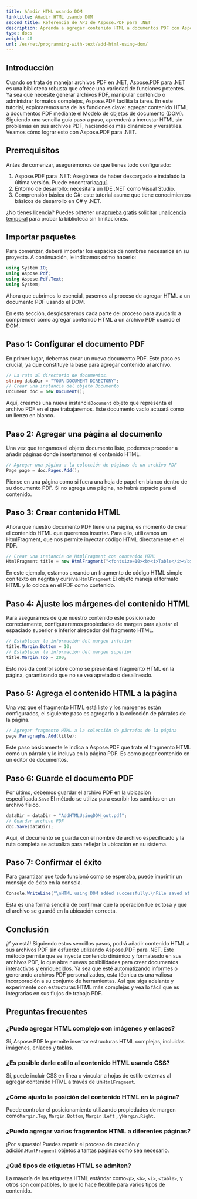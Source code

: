 ```yaml
---
title: Añadir HTML usando DOM
linktitle: Añadir HTML usando DOM
second_title: Referencia de API de Aspose.PDF para .NET
description: Aprenda a agregar contenido HTML a documentos PDF con Aspose.PDF para .NET en este tutorial paso a paso. Mejore sus archivos PDF con formato HTML dinámico fácilmente.
type: docs
weight: 40
url: /es/net/programming-with-text/add-html-using-dom/
---
```

## Introducción

Cuando se trata de manejar archivos PDF en .NET, Aspose.PDF para .NET es una biblioteca robusta que ofrece una variedad de funciones potentes. Ya sea que necesite generar archivos PDF, manipular contenido o administrar formatos complejos, Aspose.PDF facilita la tarea. En este tutorial, exploraremos una de las funciones clave: agregar contenido HTML a documentos PDF mediante el Modelo de objetos de documento (DOM). Siguiendo una sencilla guía paso a paso, aprenderá a incrustar HTML sin problemas en sus archivos PDF, haciéndolos más dinámicos y versátiles. Veamos cómo lograr esto con Aspose.PDF para .NET.

## Prerrequisitos

Antes de comenzar, asegurémonos de que tienes todo configurado:

1.  Aspose.PDF para .NET: Asegúrese de haber descargado e instalado la última versión. Puede encontrarla[aquí](https://releases.aspose.com/pdf/net/).
2. Entorno de desarrollo: necesitará un IDE .NET como Visual Studio.
3. Comprensión básica de C#: este tutorial asume que tiene conocimientos básicos de desarrollo en C# y .NET.

¿No tienes licencia? Puedes obtener una[prueba gratis](https://releases.aspose.com/) solicitar una[licencia temporal](https://purchase.aspose.com/temporary-license/) para probar la biblioteca sin limitaciones.

## Importar paquetes

Para comenzar, deberá importar los espacios de nombres necesarios en su proyecto. A continuación, le indicamos cómo hacerlo:

```csharp
using System.IO;
using Aspose.Pdf;
using Aspose.Pdf.Text;
using System;
```

Ahora que cubrimos lo esencial, pasemos al proceso de agregar HTML a un documento PDF usando el DOM.

En esta sección, desglosaremos cada parte del proceso para ayudarlo a comprender cómo agregar contenido HTML a un archivo PDF usando el DOM.

## Paso 1: Configurar el documento PDF

En primer lugar, debemos crear un nuevo documento PDF. Este paso es crucial, ya que constituye la base para agregar contenido al archivo.

```csharp
// La ruta al directorio de documentos.
string dataDir = "YOUR DOCUMENT DIRECTORY";
// Crear una instancia del objeto Documento
Document doc = new Document();
```

 Aquí, creamos una nueva instancia`Document` objeto que representa el archivo PDF en el que trabajaremos. Este documento vacío actuará como un lienzo en blanco.

## Paso 2: Agregar una página al documento

Una vez que tengamos el objeto documento listo, podemos proceder a añadir páginas donde insertaremos el contenido HTML.

```csharp
// Agregar una página a la colección de páginas de un archivo PDF
Page page = doc.Pages.Add();
```

Piense en una página como si fuera una hoja de papel en blanco dentro de su documento PDF. Si no agrega una página, no habrá espacio para el contenido.

## Paso 3: Crear contenido HTML

Ahora que nuestro documento PDF tiene una página, es momento de crear el contenido HTML que queremos insertar. Para ello, utilizamos un HtmlFragment, que nos permite inyectar código HTML directamente en el PDF.

```csharp
// Crear una instancia de HtmlFragment con contenido HTML
HtmlFragment title = new HtmlFragment("<fontsize=10><b><i>Table</i></b></fontsize>");
```

 En este ejemplo, estamos creando un fragmento de código HTML simple con texto en negrita y cursiva.`HtmlFragment` El objeto maneja el formato HTML y lo coloca en el PDF como contenido.

## Paso 4: Ajuste los márgenes del contenido HTML

Para asegurarnos de que nuestro contenido esté posicionado correctamente, configuraremos propiedades de margen para ajustar el espaciado superior e inferior alrededor del fragmento HTML.

```csharp
// Establecer la información del margen inferior
title.Margin.Bottom = 10;
// Establecer la información del margen superior
title.Margin.Top = 200;
```

Esto nos da control sobre cómo se presenta el fragmento HTML en la página, garantizando que no se vea apretado o desalineado.

## Paso 5: Agrega el contenido HTML a la página

Una vez que el fragmento HTML está listo y los márgenes están configurados, el siguiente paso es agregarlo a la colección de párrafos de la página.

```csharp
// Agregar fragmento HTML a la colección de párrafos de la página
page.Paragraphs.Add(title);
```

Este paso básicamente le indica a Aspose.PDF que trate el fragmento HTML como un párrafo y lo incluya en la página PDF. Es como pegar contenido en un editor de documentos.

## Paso 6: Guarde el documento PDF

 Por último, debemos guardar el archivo PDF en la ubicación especificada.`Save` El método se utiliza para escribir los cambios en un archivo físico.

```csharp
dataDir = dataDir + "AddHTMLUsingDOM_out.pdf";
// Guardar archivo PDF
doc.Save(dataDir);
```

Aquí, el documento se guarda con el nombre de archivo especificado y la ruta completa se actualiza para reflejar la ubicación en su sistema.

## Paso 7: Confirmar el éxito

Para garantizar que todo funcionó como se esperaba, puede imprimir un mensaje de éxito en la consola.

```csharp
Console.WriteLine("\nHTML using DOM added successfully.\nFile saved at " + dataDir);
```

Esta es una forma sencilla de confirmar que la operación fue exitosa y que el archivo se guardó en la ubicación correcta.

## Conclusión

¡Y ya está! Siguiendo estos sencillos pasos, podrá añadir contenido HTML a sus archivos PDF sin esfuerzo utilizando Aspose.PDF para .NET. Este método permite que se inyecte contenido dinámico y formateado en sus archivos PDF, lo que abre nuevas posibilidades para crear documentos interactivos y enriquecidos. Ya sea que esté automatizando informes o generando archivos PDF personalizados, esta técnica es una valiosa incorporación a su conjunto de herramientas. Así que siga adelante y experimente con estructuras HTML más complejas y vea lo fácil que es integrarlas en sus flujos de trabajo PDF.

## Preguntas frecuentes

### ¿Puedo agregar HTML complejo con imágenes y enlaces?
Sí, Aspose.PDF le permite insertar estructuras HTML complejas, incluidas imágenes, enlaces y tablas.

### ¿Es posible darle estilo al contenido HTML usando CSS?
 Sí, puede incluir CSS en línea o vincular a hojas de estilo externas al agregar contenido HTML a través de un`HtmlFragment`.

### ¿Cómo ajusto la posición del contenido HTML en la página?
 Puede controlar el posicionamiento utilizando propiedades de margen como`Margin.Top`, `Margin.Bottom`, `Margin.Left` , y`Margin.Right`.

### ¿Puedo agregar varios fragmentos HTML a diferentes páginas?
 ¡Por supuesto! Puedes repetir el proceso de creación y adición.`HtmlFragment` objetos a tantas páginas como sea necesario.

### ¿Qué tipos de etiquetas HTML se admiten?
 La mayoría de las etiquetas HTML estándar como`<p>`, `<b>`, `<i>`, `<table>`, y otros son compatibles, lo que lo hace flexible para varios tipos de contenido.